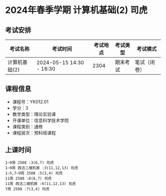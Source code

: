 # 2024年春季学期 计算机基础(2) 司虎




## 考试安排

| 考试名称 | 考试时间 | 考试地点 | 考试类型 | 考试模式 |
| -------- | -------- | -------- | -------- | -------- |
| 计算机基础(2) | 2024-05-15 14:30 - 16:30 | 2304 | 期末考试 | 笔试（闭卷） |





## 课程信息

- 课程号：YK012.01
- 学分：3
- 教学类型：理论实验课
- 开课单位：信息科学技术学院
- 课程类别：通修
- 课程层次：预科班课程

## 上课时间

```
1~9周 2508 :3(6,7) 司虎
1~9周 西活二楼机房 :3(11,12,13) 司虎
1~5,7~9周 2508 :5(3,4) 司虎
11周 2508 :6(6,7) 司虎
11周 西活二楼机房 :6(11,12,13) 司虎
7周 2508 :7(3,4) 司虎
```

